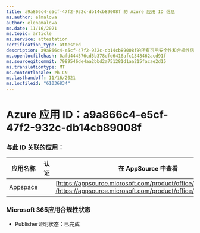 ```yaml
---
title: a9a866c4-e5cf-47f2-932c-db14cb89008f 的 Azure 应用 ID 信息
ms.author: elmalova
author: elenamalova
ms.date: 11/16/2021
ms.topic: article
ms.service: attestation
certification_type: attested
description: a9a866c4-e5cf-47f2-932c-db14cb89008f的所有可用安全性和合规性信息。
ms.openlocfilehash: 0afd444576cd5b378dfd6416afc1348462acd91f
ms.sourcegitcommit: 7989546de4aa2bbd2a751281d1aa215facae2d15
ms.translationtype: MT
ms.contentlocale: zh-CN
ms.lasthandoff: 11/16/2021
ms.locfileid: "61036834"
---
```

# <a name="azure-app-id-a9a866c4-e5cf-47f2-932c-db14cb89008f"></a>Azure 应用 ID：a9a866c4-e5cf-47f2-932c-db14cb89008f


### <a name="apps-associated-with-this-id"></a>与此 ID 关联的应用：
| **应用名称** | **认证** | **在 AppSource 中查看** |
|--------------|---------------|-----------------------|
| [Appspace](https://docs.microsoft.com/microsoft-365-app-certification/forward/WA200001738) |  | [https://appsource.microsoft.com/product/office/WA200001738](https://appsource.microsoft.com/product/office/WA200001738) |

### <a name="microsoft-365-app-compliance-status"></a>Microsoft 365应用合规性状态
- Publisher证明状态：已完成
